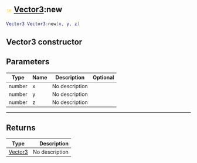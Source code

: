 ## ![shared](.gitbook/assets/shared.png) [Vector3](./home/Vector3):new

```lua
Vector3 Vector3:new(x, y, z)
```

Vector3 constructor
------
## Parameters

| Type   | Name | Description | Optional |
| ------ | ---- | ----------- | -------: |
| number | x | No description |  |
| number | y | No description |  |
| number | z | No description |  |

------
## Returns

| Type   | Description |
| ------ | ----------: |
| [Vector3](./home/Vector3) | No description |

